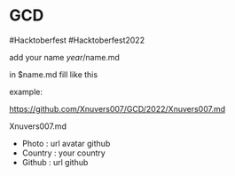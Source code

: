 # GCD
#Hacktoberfest #Hacktoberfest2022

add your name $year/$name.md

in $name.md fill like this

example:

https://github.com/Xnuvers007/GCD/2022/Xnuvers007.md

Xnuvers007.md
-  Photo : url avatar github
-  Country : your country
-  Github : url github

